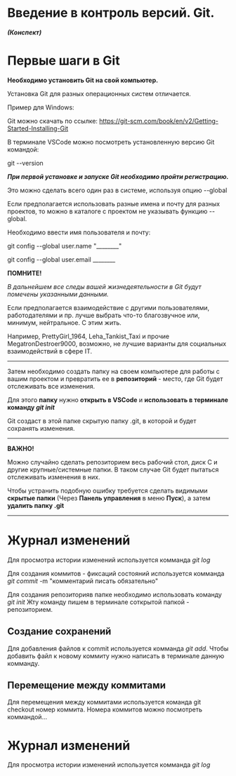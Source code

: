 # Введение в контроль версий. Git.
***(Конспект)***




# Первые шаги в Git

**Необходимо установить Git на свой компьютер.**

Установка Git для разных операционных систем отличается.

Пример для Windows:

Git можно скачать по ссылке:
<https://git-scm.com/book/en/v2/Getting-Started-Installing-Git>

В терминале VSCode можно посмотреть установленную версию Git командой:

git --version

***При первой установке и запуске Git необходимо пройти регистрацию.*** 

Это можно сделать всего один раз в системе, используя опцию --global

Если предполагается использовать разные имена и почту для разных проектов, то можно в каталоге с проектом не указывать функцию --global.

Необходимо ввести имя пользователя и почту:


git config --global user.name "________"

git config --global user.email ________

**ПОМНИТЕ!** 

*В дальнейшем все следы вашей жизнедеятельности в Git будут помечены указанными данными.*

Если предполагается взаимодействие с другими пользователями, работодателями и пр. лучше выбрать что-то благозвучное или, минимум, нейтральное. С этим жить.

Например, PrettyGirl_1964, Leha_Tankist_Taxi и прочие MegatronDestroer9000, возможно, не лучшие варианты для социальных взаимодействий в сфере IT.

***

Затем необходимо создать папку на своем компьютере для работы с вашим проектом и превратить ее в **репозиторий** - место, где Git будет отслеживать все изменения.

Для этого **папку** нужно **открыть в VSCode** и **использовать в терминале команду _git init_**

Git создаст в этой папке скрытую папку .git, в которой и будет сохранять изменения.

***

**ВАЖНО!**

Можно случайно сделать репозиторием весь рабочий стол, диск C и другие крупные/системные папки. В таком случае Git будет пытаться отслеживать изменения в них.

Чтобы устранить подобную ошибку требуется сделать видимыми **скрытые папки** (Через **Панель управления** в меню **Пуск**), а затем **удалить папку .git**

***



# Журнал изменений
Для просмотра истории изменений используется комманда *git log*

Для создания коммитов - фиксаций состояний используется комманда *git commit* -m "комментарий писать обязательно"

Для создания репозиторияв папке необходимо использовать команду *git init* Жту команду пишем в терминале соткрытой папкой - репозиторием.

## Создание сохранений

Для добавления файлов к commit используется комманда *git add*. Чтобы добавить файл к новому коммиту нужно написать в терминале данную комманду.

## Перемещение между коммитами
Для перемещения между коммитами используется команда git checkout номер коммита. Номера коммитов можно посмотреть коммандой...


# Журнал изменений
Для просмотра истории изменений используется комманда *git log*

